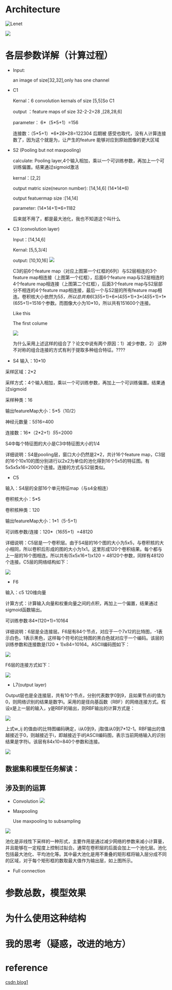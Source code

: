 # Architecture 
![Lenet](http://static.zybuluo.com/feixian15/bo9cgzyuomzn73jiq6o9hsuu/ScreenShot2017-07-06at12.24.42PM.png)

![](https://cuijiahua.com/wp-content/uploads/2018/01/dl_3_1.png)

# 各层参数详解（计算过程）

* Input:

  an image of size[32,32],only has one channel
* C1

  Kernal：6 convolution kernals of size [5,5]So C1  

  output ：feature maps of size 32-2-2=28 ,[28,28,6]

  parameter： 6\*（5\*5+1）=156
    
  连接数：（5\*5+1）\*6\*28\*28=122304
  后期被 感受也取代，没有人计算连接数了，因为这个就是为，让产生的feature 能够对应到原始图像的更大区域
* S2 (Pooling but not maxpooling)

  calculate: Pooling layer,4个输入相加，乘以一个可训练参数，再加上一个可训练偏置。结果通过sigmoid激活

  kernal：[2,2] 

  output matric size(neuron number): [14,14,6] (14\*14\*6)

  output featuermap size :[14,14]

  parameter: (14\*14+1)\*6=1182
  
  后来就不用了，都是最大池化，我也不知道这个叫什么

* C3 (convolution layer)

  Input：[14,14,6]

  Kernal: [5,5,3/4]
  
  output: [10,10,16]
  ![](https://cuijiahua.com/wp-content/uploads/2018/01/dl_3_5.png)

  C3的前6个feature map（对应上图第一个红框的6列）与S2层相连的3个feature map相连接（上图第一个红框），后面6个feature map与S2层相连的4个feature map相连接（上图第二个红框），后面3个feature map与S2层部分不相连的4个feature map相连接，最后一个与S2层的所有feature map相连。卷积核大小依然为5*5，所以总共有6*(3*5*5+1)+6*(4*5*5+1)+3*(4*5*5+1)+1*(6*5*5+1)=1516个参数。而图像大小为10*10，所以共有151600个连接。

  Like this

  The first colume

  ![](https://cuijiahua.com/wp-content/uploads/2018/01/dl_3_6.png)

  为什么采用上述这样的组合了？论文中说有两个原因：1）减少参数，2）
这种不对称的组合连接的方式有利于提取多种组合特征。????

* S4
输入：10*10

采样区域：2*2

采样方式：4个输入相加，乘以一个可训练参数，再加上一个可训练偏置。结果通过sigmoid

采样种类：16

输出featureMap大小：5*5（10/2）

神经元数量：5*5*16=400

连接数：16*（2*2+1）*5*5=2000

S4中每个特征图的大小是C3中特征图大小的1/4

详细说明：S4是pooling层，窗口大小仍然是2*2，共计16个feature map，C3层的16个10x10的图分别进行以2x2为单位的池化得到16个5x5的特征图。有5x5x5x16=2000个连接。连接的方式与S2层类似。

* C5

输入：S4层的全部16个单元特征map（与s4全相连）

卷积核大小：5*5

卷积核种类：120

输出featureMap大小：1*1（5-5+1）

可训练参数/连接：120*（16*5*5+1）=48120

详细说明：C5层是一个卷积层。由于S4层的16个图的大小为5x5，与卷积核的大小相同，所以卷积后形成的图的大小为1x1。这里形成120个卷积结果。每个都与上一层的16个图相连。所以共有(5x5x16+1)x120 = 48120个参数，同样有48120个连接。C5层的网络结构如下：

![](https://cuijiahua.com/wp-content/uploads/2018/01/dl_3_7.png)

* F6

输入：c5 120维向量

计算方式：计算输入向量和权重向量之间的点积，再加上一个偏置，结果通过sigmoid函数输出。

可训练参数:84*(120+1)=10164

详细说明：6层是全连接层。F6层有84个节点，对应于一个7x12的比特图，-1表示白色，1表示黑色，这样每个符号的比特图的黑白色就对应于一个编码。该层的训练参数和连接数是(120 + 1)x84=10164。ASCII编码图如下：

![](https://cuijiahua.com/wp-content/uploads/2018/01/dl_3_8.png)

F6层的连接方式如下：

![](https://cuijiahua.com/wp-content/uploads/2018/01/dl_3_9.png)

* L7(output layer)

Output层也是全连接层，共有10个节点，分别代表数字0到9，且如果节点i的值为0，则网络识别的结果是数字i。采用的是径向基函数（RBF）的网络连接方式。假设x是上一层的输入，y是RBF的输出，则RBF输出的计算方式是：

![](https://cuijiahua.com/wp-content/uploads/2018/01/dl_3_10.png)

上式w_ij 的值由i的比特图编码确定，i从0到9，j取值从0到7*12-1。RBF输出的值越接近于0，则越接近于i，即越接近于i的ASCII编码图，表示当前网络输入的识别结果是字符i。该层有84x10=840个参数和连接。

![](https://cuijiahua.com/wp-content/uploads/2018/01/dl_3_11.png)
## 数据集和模型任务解读：


## 涉及到的运算
* Convolution
![](https://cuijiahua.com/wp-content/uploads/2018/01/dl_3_12.gif)
* Maxpooling

    Use maxpooling to subsampling 
    
![](https://cuijiahua.com/wp-content/uploads/2018/01/dl_3_3.png)

  池化是非线性下采样的一种形式，主要作用是通过减少网络的参数来减小计算量，并且能够在一定程度上控制过拟合。通常在卷积层的后面会加上一个池化层。池化包括最大池化、平均池化等。其中最大池化是用不重叠的矩形框将输入层分成不同的区域，对于每个矩形框的数取最大值作为输出层，如上图所示。
* Full connection



# 参数总数，模型效果



# 为什么使用这种结构
  


# 我的思考（疑惑，改进的地方）


# reference

[csdn blog1](https://cuijiahua.com/blog/2018/01/dl_3.html)
